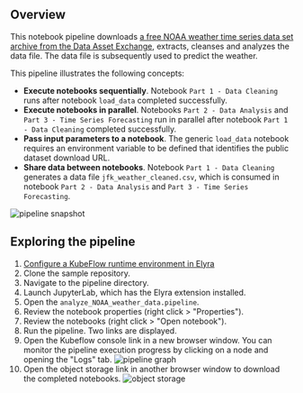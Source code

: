## Overview

This notebook pipeline downloads [a free NOAA weather time series data set archive from the Data Asset Exchange](https://developer.ibm.com/exchanges/data/all/jfk-weather-data/), extracts, cleanses and analyzes the data file. The data file is subsequently used to predict the weather. 

This pipeline illustrates the following concepts:
 - **Execute notebooks sequentially**. Notebook `Part 1 - Data Cleaning` runs after notebook `load_data` completed successfully.
 - **Execute notebooks in parallel**. Notebooks `Part 2 - Data Analysis` and `Part 3 - Time Series Forecasting` run in parallel after notebook `Part 1 - Data Cleaning` completed successfully.
 - **Pass input parameters to a notebook**. The generic `load_data` notebook requires an environment variable to be defined that identifies the public dataset download URL.
 - **Share data between notebooks**. Notebook `Part 1 - Data Cleaning` generates a data file `jfk_weather_cleaned.csv`, which is consumed in notebook `Part 2 - Data Analysis` and `Part 3 - Time Series Forecasting`.

![pipeline snapshot](/doc/images/pipeline_snapshot.png)

 ## Exploring the pipeline

 1. [Configure a KubeFlow runtime environment in Elyra](https://elyra.readthedocs.io/en/latest/user_guide/runtime-conf.html) 
 1. Clone the sample repository.
 1. Navigate to the pipeline directory.
 1. Launch JupyterLab, which has the Elyra extension installed.
 1. Open the `analyze_NOAA_weather_data.pipeline`.
 1. Review the notebook properties (right click > "Properties").
 1. Review the notebooks (right click > "Open notebook").
 1. Run the pipeline. Two links are displayed.
 1. Open the Kubeflow console link in a new browser window. You can monitor the pipeline execution progress by clicking on a node and opening the "Logs" tab. 
    ![pipeline graph](/doc/images/pipeline_graph_and_output.png)
 1. Open the object storage link in another browser window to download the completed notebooks.
    ![object storage](/doc/images/object_storage.png) 
 


